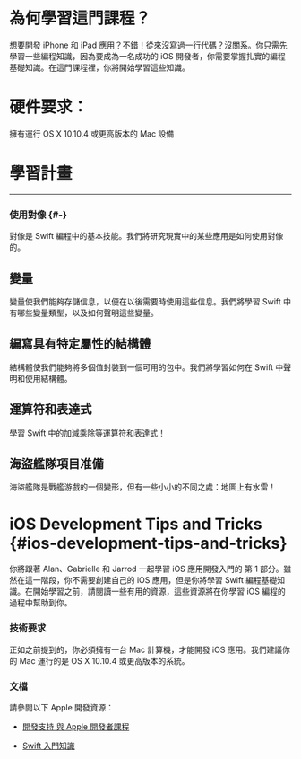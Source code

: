 # 為何學習這門課程？

想要開發 iPhone 和 iPad 應用？不錯！從來沒寫過一行代碼？沒關系。你只需先學習一些編程知識，因為要成為一名成功的 iOS 開發者，你需要掌握扎實的編程基礎知識。在這門課程裡，你將開始學習這些知識。

# 硬件要求：

擁有運行 OS X 10.10.4 或更高版本的 Mac 設備

# 學習計畫

---

### 使用對像 {#-}

對像是 Swift 編程中的基本技能。我們將研究現實中的某些應用是如何使用對像的。



## 變量

變量使我們能夠存儲信息，以便在以後需要時使用這些信息。我們將學習 Swift 中有哪些變量類型，以及如何聲明這些變量。



## 編寫具有特定屬性的結構體

結構體使我們能夠將多個值封裝到一個可用的包中。我們將學習如何在 Swift 中聲明和使用結構體。



## 運算符和表達式

學習 Swift 中的加減乘除等運算符和表達式！



## 海盜艦隊項目准備

海盜艦隊是戰艦游戲的一個變形，但有一些小小的不同之處：地圖上有水雷！



# iOS Development Tips and Tricks {#ios-development-tips-and-tricks}

你將跟著 Alan、Gabrielle 和 Jarrod 一起學習 iOS 應用開發入門的 第 1 部分。雖然在這一階段，你不需要創建自己的 iOS 應用，但是你將學習 Swift 編程基礎知識。在開始學習之前，請閱讀一些有用的資源，這些資源將在你學習 iOS 編程的過程中幫助到你。

### 技術要求

正如之前提到的，你必須擁有一台 Mac 計算機，才能開發 iOS 應用。我們建議你的 Mac 運行的是 OS X 10.10.4 或更高版本的系統。

### 文檔

請參閱以下 Apple 開發資源：

* [開發支持 與 Apple 開發者課程](https://developer.apple.com/support/development/)

* [Swift 入門知識](https://developer.apple.com/library/content/referencelibrary/GettingStarted/DevelopiOSAppsSwift/)



